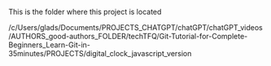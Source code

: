 This is the folder where this project is located

/c/Users/glads/Documents/PROJECTS_CHATGPT/chatGPT/chatGPT_videos/AUTHORS_good-authors_FOLDER/techTFQ/Git-Tutorial-for-Complete-Beginners_Learn-Git-in-35minutes/PROJECTS/digital_clock_javascript_version
